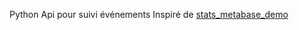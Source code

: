 Python Api pour suivi événements
Inspiré de [stats_metabase_demo](https://github.com/betagouv/stats_metabase_demo)
